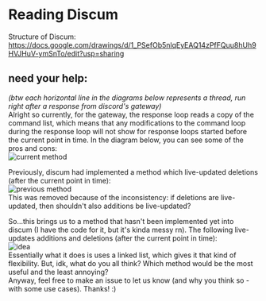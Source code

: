 # Reading Discum
Structure of Discum: https://docs.google.com/drawings/d/1_PSefOb5nlqEyEAQ14zPfFQuu8hUh9HVJHuV-ymSnTo/edit?usp=sharing

## need your help:
_(btw each horizontal line in the diagrams below represents a thread, run right after a response from discord's gateway)_          
Alright so currently, for the gateway, the response loop reads a copy of the command list, which means that any modifications to the command loop during the response loop will not show for response loops started before the current point in time. In the diagram below, you can see some of the pros and cons:          
![current method](https://github.com/Merubokkusu/Discord-S.C.U.M/blob/master/docs/tempReadingImages/first.png)           

Previously, discum had implemented a method which live-updated deletions (after the current point in time):            
![previous method](https://github.com/Merubokkusu/Discord-S.C.U.M/blob/master/docs/tempReadingImages/previous.png)           
This was removed because of the inconsistency: if deletions are live-updated, then shouldn't also additions be live-updated?            
            
So...this brings us to a method that hasn't been implemented yet into discum (I have the code for it, but it's kinda messy rn). The following live-updates additions and deletions (after the current point in time):            
![idea](https://github.com/Merubokkusu/Discord-S.C.U.M/blob/master/docs/tempReadingImages/idea.png)            
Essentially what it does is uses a linked list, which gives it that kind of flexibility. But, idk, what do you all think? Which method would be the most useful and the least annoying?             
Anyway, feel free to make an issue to let us know (and why you think so - with some use cases). Thanks! :)            
